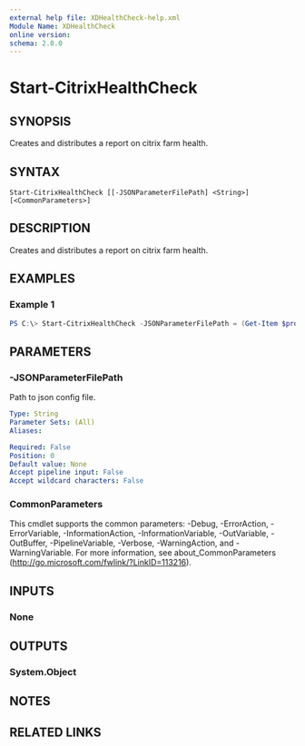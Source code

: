 ```yaml
---
external help file: XDHealthCheck-help.xml
Module Name: XDHealthCheck
online version:
schema: 2.0.0
---
```


# Start-CitrixHealthCheck

## SYNOPSIS
Creates and distributes  a report on citrix farm health.

## SYNTAX

```
Start-CitrixHealthCheck [[-JSONParameterFilePath] <String>] [<CommonParameters>]
```

## DESCRIPTION
Creates and distributes  a report on citrix farm health.

## EXAMPLES

### Example 1
```powershell
PS C:\> Start-CitrixHealthCheck -JSONParameterFilePath = (Get-Item $profile).DirectoryName + "\Parameters.json"
```

## PARAMETERS

### -JSONParameterFilePath
Path to json config file.

```yaml
Type: String
Parameter Sets: (All)
Aliases:

Required: False
Position: 0
Default value: None
Accept pipeline input: False
Accept wildcard characters: False
```

### CommonParameters
This cmdlet supports the common parameters: -Debug, -ErrorAction, -ErrorVariable, -InformationAction, -InformationVariable, -OutVariable, -OutBuffer, -PipelineVariable, -Verbose, -WarningAction, and -WarningVariable. For more information, see about_CommonParameters (http://go.microsoft.com/fwlink/?LinkID=113216).

## INPUTS

### None

## OUTPUTS

### System.Object
## NOTES

## RELATED LINKS

